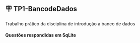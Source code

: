 ## 🪧 TP1-BancodeDados
Trabalho prático da disciplina de introdução a banco de dados
#### Questões respondidas em SqLite
